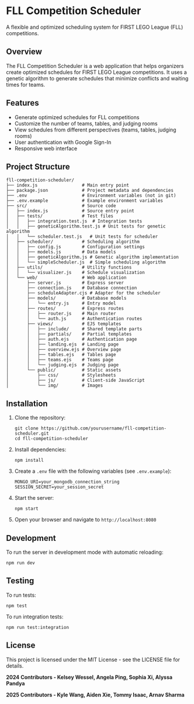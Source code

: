 # FLL Competition Scheduler

A flexible and optimized scheduling system for FIRST LEGO League (FLL) competitions.

## Overview

The FLL Competition Scheduler is a web application that helps organizers create optimized schedules for FIRST LEGO League competitions. It uses a genetic algorithm to generate schedules that minimize conflicts and waiting times for teams.

## Features

- Generate optimized schedules for FLL competitions
- Customize the number of teams, tables, and judging rooms
- View schedules from different perspectives (teams, tables, judging rooms)
- User authentication with Google Sign-In
- Responsive web interface

## Project Structure

```
fll-competition-scheduler/
├── index.js                 # Main entry point
├── package.json             # Project metadata and dependencies
├── .env                     # Environment variables (not in git)
├── .env.example             # Example environment variables
├── src/                     # Source code
│   ├── index.js             # Source entry point
│   ├── tests/               # Test files
│   │   ├── integration.test.js  # Integration tests
│   │   ├── geneticAlgorithm.test.js # Unit tests for genetic algorithm
│   │   └── scheduler.test.js   # Unit tests for scheduler
│   ├── scheduler/           # Scheduling algorithm
│   │   ├── config.js        # Configuration settings
│   │   ├── models.js        # Data models
│   │   ├── geneticAlgorithm.js # Genetic algorithm implementation
│   │   └── simpleScheduler.js  # Simple scheduling algorithm
│   ├── utils/               # Utility functions
│   │   └── visualizer.js    # Schedule visualization
│   └── web/                 # Web application
│       ├── server.js        # Express server
│       ├── connection.js    # Database connection
│       ├── scheduleAdapter.cjs # Adapter for the scheduler
│       ├── models/          # Database models
│       │   └── entry.js     # Entry model
│       ├── routes/          # Express routes
│       │   ├── router.js    # Main router
│       │   └── auth.js      # Authentication routes
│       ├── views/           # EJS templates
│       │   ├── include/     # Shared template parts
│       │   ├── partials/    # Partial templates
│       │   ├── auth.ejs     # Authentication page
│       │   ├── landing.ejs  # Landing page
│       │   ├── overview.ejs # Overview page
│       │   ├── tables.ejs   # Tables page
│       │   ├── teams.ejs    # Teams page
│       │   └── judging.ejs  # Judging page
│       └── public/          # Static assets
│           ├── css/         # Stylesheets
│           ├── js/          # Client-side JavaScript
│           └── img/         # Images
```

## Installation

1. Clone the repository:

   ```
   git clone https://github.com/yourusername/fll-competition-scheduler.git
   cd fll-competition-scheduler
   ```

2. Install dependencies:

   ```
   npm install
   ```

3. Create a `.env` file with the following variables (see `.env.example`):

   ```
   MONGO_URI=your_mongodb_connection_string
   SESSION_SECRET=your_session_secret
   ```

4. Start the server:

   ```
   npm start
   ```

5. Open your browser and navigate to `http://localhost:8080`

## Development

To run the server in development mode with automatic reloading:

```
npm run dev
```

## Testing

To run tests:

```
npm test
```

To run integration tests:

```
npm run test:integration
```

## License

This project is licensed under the MIT License - see the LICENSE file for details.

**2024 Contributors - Kelsey Wessel, Angela Ping, Sophia Xi, Alyssa Pandya**

**2025 Contributors - Kyle Wang, Aiden Xie, Tommy Isaac, Arnav Sharma**
